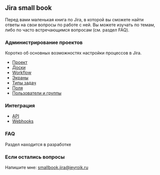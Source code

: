 ## Jira small book

Перед вами маленькая книга по Jira, в которой вы сможете найти ответы на свои вопросы по работе с ней.
Вы можете изучать по темам, либо по часто встречающимся вопросам (см. раздел FAQ).

### Администрирование проектов

Коротко об основных возможностях настройки процессов в Jira.

- [Проект](https://github.com/jeyroik/jira-smallbook/wiki)
- [Доски](https://github.com/jeyroik/jira-smallbook/wiki/Boards)
- [Workflow](https://github.com/jeyroik/jira-smallbook/wiki/Workflow)
- [Экраны](https://github.com/jeyroik/jira-smallbook/wiki/Screens)
- [Типы задач](https://github.com/jeyroik/jira-smallbook/wiki/IssueTypes)
- [Поля](https://github.com/jeyroik/jira-smallbook/wiki/Fields)
- [Пользователи и группы](https://github.com/jeyroik/jira-smallbook/wiki/Users)

### Интеграция

- [API](https://github.com/jeyroik/jira-smallbook/wiki/API "Краткий справочник по API")
- [Webhooks](https://github.com/jeyroik/jira-smallbook/wiki/Webhooks "Вебхуки")

### FAQ

Раздел находится в разработке

### Если остались вопросы

Напишите мне: smallbook.jira@jeyroik.ru
